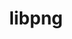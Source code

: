 ---
title: "libpng"
layout: cache
categories: [package, v0.19]
meta: {"versions": ["1.6.37"], "compilers": ["gcc@=11.1.0", "gcc@=7.3.1", "gcc@=7.5.0", "oneapi@=2022.1.0"], "oss": ["amzn2", "ubuntu18.04", "ubuntu20.04"], "platforms": ["linux"], "targets": ["aarch64", "neoverse_n1", "x86_64", "x86_64_v3"], "stacks": ["aws-ahug", "aws-ahug-aarch64", "aws-isc", "aws-isc-aarch64", "data-vis-sdk", "e4s", "e4s-oneapi", "ml-cpu", "ml-cuda", "radiuss"], "num_specs": 6, "num_specs_by_stack": {"aws-isc-aarch64": 2, "aws-ahug-aarch64": 2, "ml-cuda": 1, "ml-cpu": 1, "aws-isc": 1, "aws-ahug": 1, "radiuss": 1, "data-vis-sdk": 1, "e4s": 1, "e4s-oneapi": 1}}
spec_details: [{"hash": "6k2s5mxxlge5fadhkm2btmo47gzyo447", "compiler": "gcc@=7.3.1", "versions": ["1.6.37"], "os": "amzn2", "platform": "linux", "target": "aarch64", "variants": ["build_system=autotools"], "stacks": ["aws-isc-aarch64", "aws-ahug-aarch64"], "size": "-", "tarball": "https://binaries.spack.io/releases/v0.19/build_cache/linux-amzn2-aarch64/gcc-7.3.1/libpng-1.6.37/linux-amzn2-aarch64-gcc-7.3.1-libpng-1.6.37-6k2s5mxxlge5fadhkm2btmo47gzyo447.spack"}, {"hash": "ld6wdnaqbra2vmo324qasuuyn66xm6y5", "compiler": "gcc@=7.3.1", "versions": ["1.6.37"], "os": "amzn2", "platform": "linux", "target": "neoverse_n1", "variants": ["build_system=autotools"], "stacks": ["aws-isc-aarch64", "aws-ahug-aarch64"], "size": "-", "tarball": "https://binaries.spack.io/releases/v0.19/build_cache/linux-amzn2-neoverse_n1/gcc-7.3.1/libpng-1.6.37/linux-amzn2-neoverse_n1-gcc-7.3.1-libpng-1.6.37-ld6wdnaqbra2vmo324qasuuyn66xm6y5.spack"}, {"hash": "7ofn455u66twqpgni2z3oygr3gli4kqj", "compiler": "gcc@=7.3.1", "versions": ["1.6.37"], "os": "amzn2", "platform": "linux", "target": "x86_64_v3", "variants": ["build_system=autotools"], "stacks": ["ml-cuda", "ml-cpu", "aws-isc", "aws-ahug"], "size": "-", "tarball": "https://binaries.spack.io/releases/v0.19/build_cache/linux-amzn2-x86_64_v3/gcc-7.3.1/libpng-1.6.37/linux-amzn2-x86_64_v3-gcc-7.3.1-libpng-1.6.37-7ofn455u66twqpgni2z3oygr3gli4kqj.spack"}, {"hash": "nhbm6zugww2sxgvlahmlpon5xtqhhghb", "compiler": "gcc@=7.5.0", "versions": ["1.6.37"], "os": "ubuntu18.04", "platform": "linux", "target": "x86_64", "variants": ["build_system=autotools"], "stacks": ["radiuss", "data-vis-sdk"], "size": "-", "tarball": "https://binaries.spack.io/releases/v0.19/build_cache/linux-ubuntu18.04-x86_64/gcc-7.5.0/libpng-1.6.37/linux-ubuntu18.04-x86_64-gcc-7.5.0-libpng-1.6.37-nhbm6zugww2sxgvlahmlpon5xtqhhghb.spack"}, {"hash": "m2o76gwcdzckw7dq5nbqpw3mqnw6eavb", "compiler": "gcc@=11.1.0", "versions": ["1.6.37"], "os": "ubuntu20.04", "platform": "linux", "target": "x86_64", "variants": ["build_system=autotools"], "stacks": ["e4s"], "size": "-", "tarball": "https://binaries.spack.io/releases/v0.19/build_cache/linux-ubuntu20.04-x86_64/gcc-11.1.0/libpng-1.6.37/linux-ubuntu20.04-x86_64-gcc-11.1.0-libpng-1.6.37-m2o76gwcdzckw7dq5nbqpw3mqnw6eavb.spack"}, {"hash": "wjj2ahdg7pjslv6rq4p7y5bnj7lmmx6a", "compiler": "oneapi@=2022.1.0", "versions": ["1.6.37"], "os": "ubuntu20.04", "platform": "linux", "target": "x86_64", "variants": ["build_system=autotools"], "stacks": ["e4s-oneapi"], "size": "-", "tarball": "https://binaries.spack.io/releases/v0.19/build_cache/linux-ubuntu20.04-x86_64/oneapi-2022.1.0/libpng-1.6.37/linux-ubuntu20.04-x86_64-oneapi-2022.1.0-libpng-1.6.37-wjj2ahdg7pjslv6rq4p7y5bnj7lmmx6a.spack"}]
---